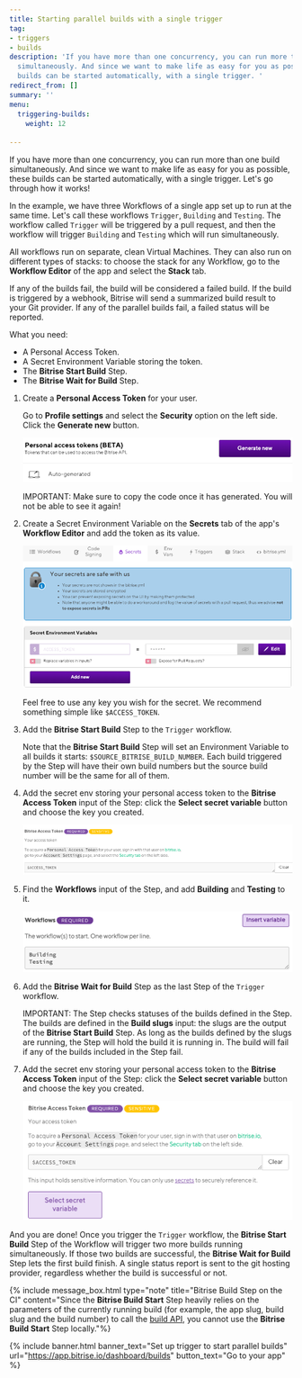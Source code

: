 ```yaml
---
title: Starting parallel builds with a single trigger
tag:
- triggers
- builds
description: 'If you have more than one concurrency, you can run more than one build
  simultaneously. And since we want to make life as easy for you as possible, these
  builds can be started automatically, with a single trigger. '
redirect_from: []
summary: ''
menu:
  triggering-builds:
    weight: 12

---
```

If you have more than one concurrency, you can run more than one build simultaneously. And since we want to make life as easy for you as possible, these builds can be started automatically, with a single trigger. Let's go through how it works!

In the example, we have three Workflows of a single app set up to run at the same time. Let's call these workflows `Trigger`, `Building` and `Testing`. The workflow called `Trigger` will be triggered by a pull request, and then the workflow will trigger `Building` and `Testing` which will run simultaneously.

All workflows run on separate, clean Virtual Machines. They can also run on different types of stacks: to choose the stack for any Workflow, go to the **Workflow Editor** of the app and select the **Stack** tab.

If any of the builds fail, the build will be considered a failed build. If the build is triggered by a webhook, Bitrise will send a summarized build result to your Git provider. If any of the parallel builds fail, a failed status will be reported.

What you need:

* A Personal Access Token.
* A Secret Environment Variable storing the token.
* The **Bitrise Start Build** Step.
* The **Bitrise Wait for Build** Step.

1. Create a **Personal Access Token** for your user.

   Go to **Profile settings** and select the **Security** option on the left side. Click the **Generate new** button.

   ![{{ page.title }}](/img/generate-access-tokens.png)

   IMPORTANT: Make sure to copy the code once it has generated. You will not be able to see it again!
2. Create a Secret Environment Variable on the **Secrets** tab of the app's **Workflow Editor** and add the token as its value.

   ![{{ page.title }}](/img/access-token-secrets.png)

   Feel free to use any key you wish for the secret. We recommend something simple like `$ACCESS_TOKEN`.
3. Add the **Bitrise Start Build** Step to the `Trigger` workflow.

   Note that the **Bitrise Start Build** Step will set an Environment Variable to all builds it starts: `$SOURCE_BITRISE_BUILD_NUMBER`. Each build triggered by the Step will have their own build numbers but the source build number will be the same for all of them. 
4. Add the secret env storing your personal access token to the **Bitrise Access Token** input of the Step: click the **Select secret variable** button and choose the key you created.

   ![{{ page.title }}](/img/bitrise-access-token-step.png)
5. Find the **Workflows** input of the Step, and add **Building** and **Testing** to it.

   ![{{ page.title }}](/img/bitrise-start-build.png)
6. Add the **Bitrise Wait for Build** Step as the last Step of the `Trigger` workflow.

   IMPORTANT: The Step checks statuses of the builds defined in the Step. The builds are defined in the **Build slugs** input: the slugs are the output of the **Bitrise Start Build** Step. As long as the builds defined by the slugs are running, the Step will hold the build it is running in. The build will fail if any of the builds included in the Step fail.
7. Add the secret env storing your personal access token to the **Bitrise Access Token** input of the Step: click the **Select secret variable** button and choose the key you created.

   ![{{ page.title }}](/img/access-token-select-secret-variable.png)

And you are done! Once you trigger the `Trigger` workflow, the **Bitrise Start Build** Step of the Workflow will trigger two more builds running simultaneously. If those two builds are successful, the **Bitrise Wait for Build** Step lets the first build finish. A single status report is sent to the git hosting provider, regardless whether the build is successful or not.

{% include message_box.html type="note" title="Bitrise Build Step on the CI" content="Since the **Bitrise Build Start** Step heavily relies on the parameters of the currently running build (for example, the app slug, build slug and the build number) to call the [build API](https://api-docs.bitrise.io/#/builds), you cannot use the **Bitrise Build Start** Step locally."%}

{% include banner.html banner_text="Set up trigger to start parallel builds" url="https://app.bitrise.io/dashboard/builds" button_text="Go to your app" %}